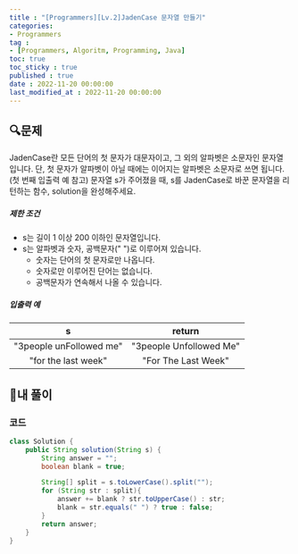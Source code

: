 ```yaml
---
title : "[Programmers][Lv.2]JadenCase 문자열 만들기"
categories:
- Programmers
tag :
- [Programmers, Algoritm, Programming, Java]
toc: true
toc_sticky : true
published : true
date : 2022-11-20 00:00:00
last_modified_at : 2022-11-20 00:00:00
---
```


## 🔍문제

JadenCase란 모든 단어의 첫 문자가 대문자이고, 그 외의 알파벳은 소문자인 문자열입니다. 단, 첫 문자가 알파벳이 아닐 때에는 이어지는 알파벳은 소문자로 쓰면 됩니다. (첫 번째 입출력 예 참고)
문자열 s가 주어졌을 때, s를 JadenCase로 바꾼 문자열을 리턴하는 함수, solution을 완성해주세요.

##### 제한 조건

- s는 길이 1 이상 200 이하인 문자열입니다.
- s는 알파벳과 숫자, 공백문자(" ")로 이루어져 있습니다.
  - 숫자는 단어의 첫 문자로만 나옵니다.
  - 숫자로만 이루어진 단어는 없습니다.
  - 공백문자가 연속해서 나올 수 있습니다.

##### 입출력 예

|            s            |         return          |
| :---------------------: | :---------------------: |
| "3people unFollowed me" | "3people Unfollowed Me" |
|   "for the last week"   |   "For The Last Week"   |



## 📝내 풀이

### 코드

```java
class Solution {
    public String solution(String s) {
        String answer = "";
        boolean blank = true;

        String[] split = s.toLowerCase().split("");
        for (String str : split){
            answer += blank ? str.toUpperCase() : str;
            blank = str.equals(" ") ? true : false;
        }
        return answer;
    }
}
```
